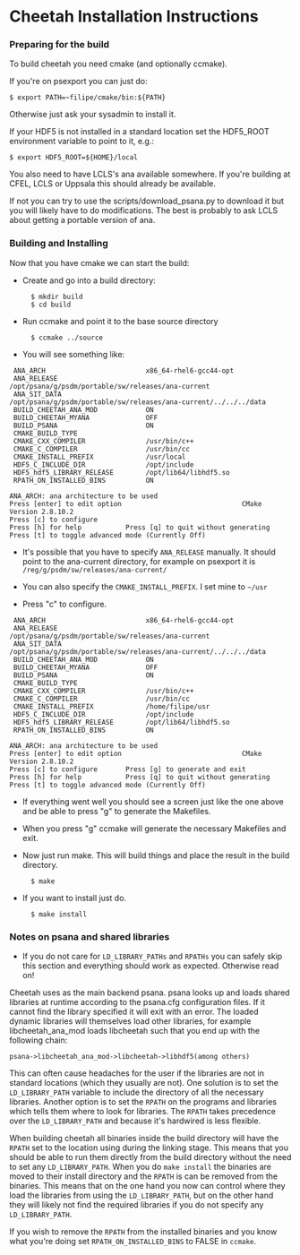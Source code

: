 # Cheetah Installation Instructions

### Preparing for the build

To build cheetah you need cmake (and optionally ccmake). 

If you're on psexport you can just do:

    $ export PATH=~filipe/cmake/bin:${PATH}


Otherwise just ask your sysadmin to install it.

If your HDF5 is not installed in a standard location set the
HDF5_ROOT environment variable to point to it, e.g.:

    $ export HDF5_ROOT=${HOME}/local


You also need to have LCLS's ana available somewhere. If you're building 
at CFEL, LCLS or Uppsala this should already be available. 

If not you can try to use the scripts/download_psana.py to download it 
but you will likely have to do modifications. The best is probably to 
ask LCLS about getting a portable version of ana.



### Building and Installing

Now that you have cmake we can start the build:

- Create and go into a build directory:

        $ mkdir build
        $ cd build
 
- Run ccmake and point it to the base source directory

        $ ccmake ../source

- You will see something like:

~~~~~~~~~~~~~~~~~~~~~~~~~~~~~~~~~~~~~~~~~~~~~~~~~~~~~~~~~~~~~~~~~~~~~~~~~~~~~~~
 ANA_ARCH                         x86_64-rhel6-gcc44-opt                       
 ANA_RELEASE                      /opt/psana/g/psdm/portable/sw/releases/ana-current
 ANA_SIT_DATA                     /opt/psana/g/psdm/portable/sw/releases/ana-current/../../../data
 BUILD_CHEETAH_ANA_MOD            ON                                           
 BUILD_CHEETAH_MYANA              OFF                                          
 BUILD_PSANA                      ON                                           
 CMAKE_BUILD_TYPE                                                              
 CMAKE_CXX_COMPILER               /usr/bin/c++                                 
 CMAKE_C_COMPILER                 /usr/bin/cc                                  
 CMAKE_INSTALL_PREFIX             /usr/local                                   
 HDF5_C_INCLUDE_DIR               /opt/include                                 
 HDF5_hdf5_LIBRARY_RELEASE        /opt/lib64/libhdf5.so                        
 RPATH_ON_INSTALLED_BINS          ON                                           

ANA_ARCH: ana architecture to be used                                           
Press [enter] to edit option                              CMake Version 2.8.10.2
Press [c] to configure
Press [h] for help           Press [q] to quit without generating
Press [t] to toggle advanced mode (Currently Off)
~~~~~~~~~~~~~~~~~~~~~~~~~~~~~~~~~~~~~~~~~~~~~~~~~~~~~~~~~~~~~~~~~~~~~~~~~~~~~~~

- It's possible that you have to specify `ANA_RELEASE` manually. It should
point to the ana-current directory, for example on psexport it is 
`/reg/g/psdm/sw/releases/ana-current/`

- You can also specify the `CMAKE_INSTALL_PREFIX`. I set mine to `~/usr`

- Press "c" to configure. 

~~~~~~~~~~~~~~~~~~~~~~~~~~~~~~~~~~~~~~~~~~~~~~~~~~~~~~~~~~~~~~~~~~~~~~~~~~~~~~~
 ANA_ARCH                         x86_64-rhel6-gcc44-opt                       
 ANA_RELEASE                      /opt/psana/g/psdm/portable/sw/releases/ana-current
 ANA_SIT_DATA                     /opt/psana/g/psdm/portable/sw/releases/ana-current/../../../data
 BUILD_CHEETAH_ANA_MOD            ON                                           
 BUILD_CHEETAH_MYANA              OFF                                          
 BUILD_PSANA                      ON                                           
 CMAKE_BUILD_TYPE                                                              
 CMAKE_CXX_COMPILER               /usr/bin/c++                                 
 CMAKE_C_COMPILER                 /usr/bin/cc                                  
 CMAKE_INSTALL_PREFIX             /home/filipe/usr                             
 HDF5_C_INCLUDE_DIR               /opt/include                                 
 HDF5_hdf5_LIBRARY_RELEASE        /opt/lib64/libhdf5.so                        
 RPATH_ON_INSTALLED_BINS          ON                                           

ANA_ARCH: ana architecture to be used                                           
Press [enter] to edit option                              CMake Version 2.8.10.2
Press [c] to configure       Press [g] to generate and exit
Press [h] for help           Press [q] to quit without generating
Press [t] to toggle advanced mode (Currently Off)
~~~~~~~~~~~~~~~~~~~~~~~~~~~~~~~~~~~~~~~~~~~~~~~~~~~~~~~~~~~~~~~~~~~~~~~~~~~~~~~

- If everything went well you should see a screen just like the one above and be able to press "g" to generate the Makefiles.

- When you press "g" ccmake will generate the necessary Makefiles and exit. 
- Now just run make. This will build things and place the result in the
build directory.

        $ make

- If you want to install just do.

        $ make install

### Notes on psana and shared libraries

- If you do not care for `LD_LIBRARY_PATHs` and `RPATHs` you can safely skip 
this section and everything should work as expected. Otherwise read on! 

Cheetah uses as the main backend psana. psana looks up and loads shared 
libraries at runtime according to the psana.cfg configuration files. If 
it cannot find the library specified it will exit with an error. The 
loaded dynamic libraries will themselves load other libraries, for 
example libcheetah_ana_mod loads libcheetah such that you end up with 
the following chain:

    psana->libcheetah_ana_mod->libcheetah->libhdf5(among others)

This can often cause headaches for the user if the libraries are not in 
standard locations (which they usually are not). One solution is to set
the `LD_LIBRARY_PATH` variable to include the directory of all the 
necessary libraries. Another option is to set the `RPATH` on the programs 
and libraries which tells them where to look for libraries. The `RPATH` 
takes precedence over the `LD_LIBRARY_PATH` and because it's hardwired
is less flexible.

When building cheetah all binaries inside the build directory will 
have the `RPATH` set to the location using during the linking stage. This 
means that you should be able to run them directly from the build 
directory without the need to set any `LD_LIBRARY_PATH`.
When you do `make install` the binaries are moved to their install 
directory and the `RPATH` is can be removed from the binaries. This 
means that on the one hand you now can control where they load the libraries from 
using the `LD_LIBRARY_PATH`, but on the other hand they will likely not 
find the required libraries if you do not specify any `LD_LIBRARY_PATH`.

If you wish to remove the `RPATH` from the installed binaries and you 
know what you're doing set `RPATH_ON_INSTALLED_BINS` to FALSE in 
`ccmake`.
